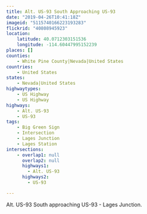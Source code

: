 ```yaml
---
title: Alt. US-93 South Approaching US-93
date: "2019-04-26T10:41:18Z"
imageid: "5115740166223193283"
flickrid: "40808945923"
location:
    latitude: 40.0712303151536
    longitude: -114.60447995152239
places: []
counties:
    - White Pine County|Nevada|United States
countries:
    - United States
states:
    - Nevada|United States
highwaytypes:
    - US Highway
    - US Highway
highways:
    - Alt. US-93
    - US-93
tags:
    - Big Green Sign
    - Intersection
    - Lages Junction
    - Lages Station
intersections:
    - overlap1: null
      overlap2: null
      highways1:
        - Alt. US-93
      highways2:
        - US-93

---
```

Alt. US-93 South approaching US-93 - Lages Junction.